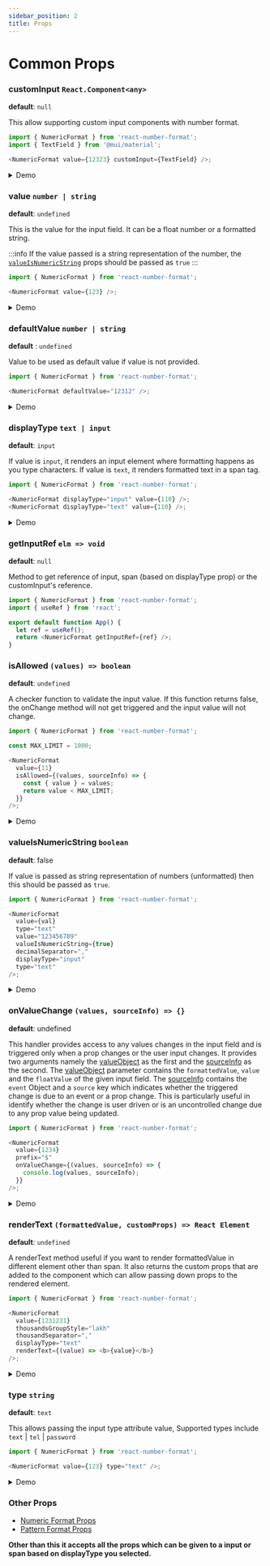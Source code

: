 ```yaml
---
sidebar_position: 2
title: Props
---
```


# Common Props

### customInput `React.Component<any>`

**default**: `null`

This allow supporting custom input components with number format.

```js
import { NumericFormat } from 'react-number-format';
import { TextField } from '@mui/material';

<NumericFormat value={12323} customInput={TextField} />;
```

<details>
  <summary>
  Demo
  </summary>
  <iframe src="https://codesandbox.io/embed/custominput-demo-u3wg9m?fontsize=14&hidenavigation=1&theme=dark&view=preview"
     className="csb"
     title="customInput-demo"
     allow="accelerometer; ambient-light-sensor; camera; encrypted-media; geolocation; gyroscope; hid; microphone; midi; payment; usb; vr; xr-spatial-tracking"
     sandbox="allow-forms allow-modals allow-popups allow-presentation allow-same-origin allow-scripts"
   ></iframe>
</details>

### value `number | string`

**default**: `undefined`

This is the value for the input field. It can be a float number or a formatted string.

:::info
If the value passed is a string representation of the number, the [`valueIsNumericString`](#valueIsNumericString) props should be passed as `true`
:::

```js
import { NumericFormat } from 'react-number-format';

<NumericFormat value={123} />;
```

<details>
  <summary>
  Demo
  </summary>
  <iframe src="https://codesandbox.io/embed/value-demo-ziuzcp?fontsize=14&hidenavigation=1&theme=dark&view=preview"
      className='csb'
      title="value-demo"
      allow="accelerometer; ambient-light-sensor; camera; encrypted-media; geolocation; gyroscope; hid; microphone; midi; payment; usb; vr; xr-spatial-tracking"
      sandbox="allow-forms allow-modals allow-popups allow-presentation allow-same-origin allow-scripts"
   ></iframe>   
  </details>

### defaultValue `number | string`

**default** : `undefined`

Value to be used as default value if value is not provided.

```js
import { NumericFormat } from 'react-number-format';

<NumericFormat defaultValue="12312" />;
```

<details>
  <summary>
  Demo
  </summary>
  <iframe src="https://codesandbox.io/embed/defaultvalue-demo-1qc7fk?fontsize=14&hidenavigation=1&theme=dark&view=preview"
     className='csb'
     title="defaultValue-demo"
     allow="accelerometer; ambient-light-sensor; camera; encrypted-media; geolocation; gyroscope; hid; microphone; midi; payment; usb; vr; xr-spatial-tracking"
     sandbox="allow-forms allow-modals allow-popups allow-presentation allow-same-origin allow-scripts"
   ></iframe>
</details>

### displayType `text | input`

**default**: `input`

If value is `input`, it renders an input element where formatting happens as you type characters. If value is `text`, it renders formatted text in a span tag.

```js
import { NumericFormat } from 'react-number-format';

<NumericFormat displayType="input" value={110} />;
<NumericFormat displayType="text" value={110} />;
```

<details>
  <summary>
  Demo
  </summary>
   <iframe src="https://codesandbox.io/embed/displaytype-demo-hgcvs9?fontsize=14&hidenavigation=1&theme=dark&view=preview"
     className='csb'
     title="displayType-demo"
     allow="accelerometer; ambient-light-sensor; camera; encrypted-media; geolocation; gyroscope; hid; microphone; midi; payment; usb; vr; xr-spatial-tracking"
     sandbox="allow-forms allow-modals allow-popups allow-presentation allow-same-origin allow-scripts"
   ></iframe>
</details>

### getInputRef `elm => void`

**default**: `null`

Method to get reference of input, span (based on displayType prop) or the customInput's reference.

```js
import { NumericFormat } from 'react-number-format';
import { useRef } from 'react';

export default function App() {
  let ref = useRef();
  return <NumericFormat getInputRef={ref} />;
}
```

### isAllowed `(values) => boolean`

**default**: `undefined`

A checker function to validate the input value. If this function returns false, the onChange method will not get triggered and the input value will not change.

```js
import { NumericFormat } from 'react-number-format';

const MAX_LIMIT = 1000;

<NumericFormat
  value={11}
  isAllowed={(values, sourceInfo) => {
    const { value } = values;
    return value < MAX_LIMIT;
  }}
/>;
```

<details>
  <summary>
  Demo
  </summary>
  <iframe src="https://codesandbox.io/embed/isallowed-demo-3hrw7z?fontsize=14&hidenavigation=1&theme=dark&view=preview"
     className='csb'
     title="isAllowed-demo"
     allow="accelerometer; ambient-light-sensor; camera; encrypted-media; geolocation; gyroscope; hid; microphone; midi; payment; usb; vr; xr-spatial-tracking"
     sandbox="allow-forms allow-modals allow-popups allow-presentation allow-same-origin allow-scripts"
   ></iframe>

</details>

### valueIsNumericString `boolean`

**default**: false

If value is passed as string representation of numbers (unformatted) then this should be passed as `true`.

```js
import { NumericFormat } from 'react-number-format';

<NumericFormat
  value={val}
  type="text"
  value="123456789"
  valueIsNumericString={true}
  decimalSeparator=","
  displayType="input"
  type="text"
/>;
```

<details>
  <summary>
  Demo
  </summary>
  <iframe src="https://codesandbox.io/embed/valueIsNumericString-demo-gjdqgr?fontsize=14&hidenavigation=1&theme=dark&view=preview"
     className='csb'
     title="valueIsNumericString-demo"
     allow="accelerometer; ambient-light-sensor; camera; encrypted-media; geolocation; gyroscope; hid; microphone; midi; payment; usb; vr; xr-spatial-tracking"
     sandbox="allow-forms allow-modals allow-popups allow-presentation allow-same-origin allow-scripts"
   ></iframe>

</details>

### onValueChange `(values, sourceInfo) => {}`

**default**: undefined

This handler provides access to any values changes in the input field and is triggered only when a prop changes or the user input changes. It provides two arguments namely the [valueObject](quirks#values-object) as the first and the [sourceInfo](quirks#sourceInfo) as the second. The [valueObject](quirks#values-object) parameter contains the `formattedValue`, `value` and the `floatValue` of the given input field. The [sourceInfo](quirks#sourceInfo) contains the `event` Object and a `source` key which indicates whether the triggered change is due to an event or a prop change. This is particularly useful in identify whether the change is user driven or is an uncontrolled change due to any prop value being updated.

```js
import { NumericFormat } from 'react-number-format';

<NumericFormat
  value={1234}
  prefix="$"
  onValueChange={(values, sourceInfo) => {
    console.log(values, sourceInfo);
  }}
/>;
```

<details>
  <summary>
  Demo
  </summary>
   <iframe src="https://codesandbox.io/embed/onvaluechange-demo-c5nl2f?fontsize=14&hidenavigation=1&theme=dark&view=editor"
      className='csb'
      title="onvaluechange-demo"
      allow="accelerometer; ambient-light-sensor; camera; encrypted-media; geolocation; gyroscope; hid; microphone; midi; payment; usb; vr; xr-spatial-tracking"
      sandbox="allow-forms allow-modals allow-popups allow-presentation allow-same-origin allow-scripts"
   ></iframe>
</details>

### renderText `(formattedValue, customProps) => React Element`

**default**: `undefined`

A renderText method useful if you want to render formattedValue in different element other than span. It also returns the custom props that are added to the component which can allow passing down props to the rendered element.

```js
import { NumericFormat } from 'react-number-format';

<NumericFormat
  value={1231231}
  thousandsGroupStyle="lakh"
  thousandSeparator=","
  displayType="text"
  renderText={(value) => <b>{value}</b>}
/>;
```

<details>
  <summary>
  Demo
  </summary>
  <iframe src="https://codesandbox.io/embed/rendertext-demo-lg3dml?fontsize=14&hidenavigation=1&theme=dark&view=preview"
      className='csb'
      title="renderText-demo"
      allow="accelerometer; ambient-light-sensor; camera; encrypted-media; geolocation; gyroscope; hid; microphone; midi; payment; usb; vr; xr-spatial-tracking"
      sandbox="allow-forms allow-modals allow-popups allow-presentation allow-same-origin allow-scripts"
   ></iframe></details>

### type `string`

**default**: `text`

This allows passing the input type attribute value, Supported types include `text` | `tel` | `password`

```js
import { NumericFormat } from 'react-number-format';

<NumericFormat value={123} type="text" />;
```

<details>
  <summary>
  Demo
  </summary>
  <iframe src="https://codesandbox.io/embed/type-demo-4qwwjk?fontsize=14&hidenavigation=1&theme=dark&view=preview"
      className='csb'
      title="type-demo"
      allow="accelerometer; ambient-light-sensor; camera; encrypted-media; geolocation; gyroscope; hid; microphone; midi; payment; usb; vr; xr-spatial-tracking"
     sandbox="allow-forms allow-modals allow-popups allow-presentation allow-same-origin allow-scripts"
   ></iframe>  
</details>

### Other Props

- [Numeric Format Props](/docs/numeric_format)
- [Pattern Format Props](/docs/pattern_format)

**Other than this it accepts all the props which can be given to a input or span based on displayType you selected.**
